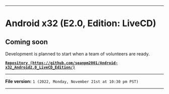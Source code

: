 
***

# Android x32 (E2.0, Edition: LiveCD)

## Coming soon

Development is planned to start when a team of volunteers are ready.

**[`Repository (https://github.com/seanpm2001/Android-x32_Android2.0_LiveCD_Edition/)`](https://github.com/seanpm2001/Android-x64_Android2.0_LiveCD_Edition/)**

***

**File version:** `1 (2022, Monday, November 21st at 10:30 pm PST)`

***
